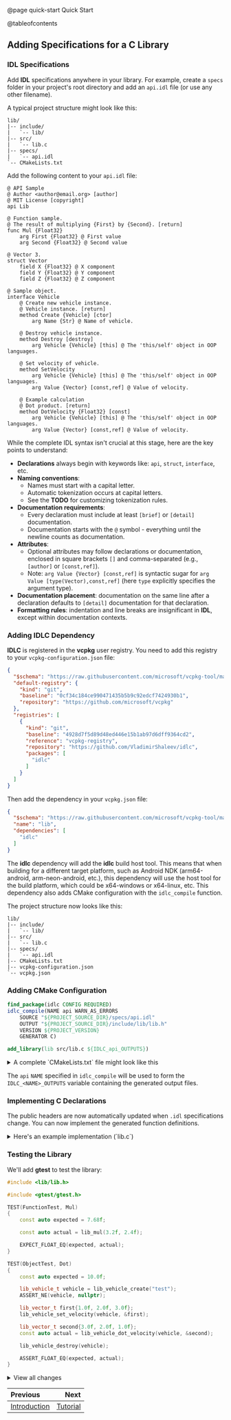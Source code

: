 @page quick-start Quick Start

@tableofcontents

## Adding Specifications for a C Library

### IDL Specifications

Add **IDL** specifications anywhere in your library. For example, create a `specs` folder in your project's root directory and add an `api.idl` file (or use any other filename).

A typical project structure might look like this:

```
lib/
|-- include/
|   `-- lib/
|-- src/
|   `-- lib.c
|-- specs/
|   `-- api.idl
`-- CMakeLists.txt
```

Add the following content to your `api.idl` file:

```
@ API Sample
@ Author <author@email.org> [author]
@ MIT License [copyright]
api Lib

@ Function sample.
@ The result of multiplying {First} by {Second}. [return]
func Mul {Float32}
    arg First {Float32} @ First value
    arg Second {Float32} @ Second value

@ Vector 3.
struct Vector
    field X {Float32} @ X component
    field Y {Float32} @ Y component
    field Z {Float32} @ Z component

@ Sample object.
interface Vehicle
    @ Create new vehicle instance.
    @ Vehicle instance. [return]
    method Create {Vehicle} [ctor]
        arg Name {Str} @ Name of vehicle.

    @ Destroy vehicle instance.
    method Destroy [destroy]
        arg Vehicle {Vehicle} [this] @ The 'this/self' object in OOP languages.

    @ Set velocity of vehicle.
    method SetVelocity
        arg Vehicle {Vehicle} [this] @ The 'this/self' object in OOP languages.
        arg Value {Vector} [const,ref] @ Value of velocity.

    @ Example calculation
    @ Dot product. [return]
    method DotVelocity {Float32} [const]
        arg Vehicle {Vehicle} [this] @ The 'this/self' object in OOP languages.
        arg Value {Vector} [const,ref] @ Value of velocity.
```

While the complete IDL syntax isn't crucial at this stage, here are the key points to understand:
- **Declarations** always begin with keywords like: `api`, `struct`, `interface`, etc.
- **Naming conventions**:
  * Names must start with a capital letter.
  * Automatic tokenization occurs at capital letters.
  * See the **TODO** for customizing tokenization rules.
- **Documentation requirements**:
  * Every declaration must include at least `[brief]` or `[detail]` documentation.
  * Documentation starts with the `@` symbol - everything until the newline counts as documentation.
- **Attributes**:
  * Optional attributes may follow declarations or documentation, enclosed in square brackets `[]` and comma-separated (e.g., `[author]` or `[const,ref]`).
  * Note: `arg Value {Vector} [const,ref]` is syntactic sugar for `arg Value [type(Vector),const,ref]` (here `type` explicitly specifies the argument type).
- **Documentation placement**: documentation on the same line after a declaration defaults to `[detail]` documentation for that declaration.
- **Formatting rules**: indentation and line breaks are insignificant in **IDL**, except within documentation contexts.

### Adding IDLC Dependency

**IDLC** is registered in the **vcpkg** user registry. You need to add this registry to your `vcpkg-configuration.json` file:

```json
{
  "$schema": "https://raw.githubusercontent.com/microsoft/vcpkg-tool/main/docs/vcpkg-configuration.schema.json",
  "default-registry": {
    "kind": "git",
    "baseline": "0cf34c184ce990471435b5b9c92edcf7424930b1",
    "repository": "https://github.com/microsoft/vcpkg"
  },
  "registries": [
    {
      "kind": "git",
      "baseline": "4928d7f5d89d48ed446e15b1ab97d6dff9364cd2",
      "reference": "vcpkg-registry",
      "repository": "https://github.com/VladimirShaleev/idlc",
      "packages": [
        "idlc"
      ]
    }
  ]
}
```

Then add the dependency in your `vcpkg.json` file:

```json
{
  "$schema": "https://raw.githubusercontent.com/microsoft/vcpkg-tool/main/docs/vcpkg.schema.json",
  "name": "lib",
  "dependencies": [
    "idlc"
  ]
}
```

The **idlc** dependency will add the **idlc** build host tool. This means that when building for a different target platform, such as Android NDK (arm64-android, arm-neon-android, etc.), this dependency will use the host tool for the build platform, which could be x64-windows or x64-linux, etc. This dependency also adds CMake configuration with the `idlc_compile` function.

The project structure now looks like this:

```
lib/
|-- include/
|   `-- lib/
|-- src/
|   `-- lib.c
|-- specs/
|   `-- api.idl
|-- CMakeLists.txt
|-- vcpkg-configuration.json
`-- vcpkg.json
```

### Adding CMake Configuration

```cmake
find_package(idlc CONFIG REQUIRED)
idlc_compile(NAME api WARN_AS_ERRORS
    SOURCE "${PROJECT_SOURCE_DIR}/specs/api.idl"
    OUTPUT "${PROJECT_SOURCE_DIR}/include/lib/lib.h"
    VERSION ${PROJECT_VERSION}
    GENERATOR C)

add_library(lib src/lib.c ${IDLC_api_OUTPUTS})
```

<details>
<summary>A complete `CMakeLists.txt` file might look like this</summary>

```cmake
cmake_minimum_required(VERSION 3.16)

# Pass CMAKE_TOOLCHAIN_FILE as a parameter -DCMAKE_TOOLCHAIN_FILE
# when configuring or add CMAKE_TOOLCHAIN_FILE to CMakePresets.json
if(NOT DEFINED CMAKE_TOOLCHAIN_FILE AND DEFINED ENV{VCPKG_ROOT})
    set(CMAKE_TOOLCHAIN_FILE "$ENV{VCPKG_ROOT}/scripts/buildsystems/vcpkg.cmake" CACHE STRING "Vcpkg toolchain file")
endif()

project(lib VERSION 1.0.0 LANGUAGES C)

option(LIB_MSVC_DYNAMIC_RUNTIME "Link dynamic runtime library instead of static" OFF)

find_package(idlc CONFIG REQUIRED)
idlc_compile(NAME api WARN_AS_ERRORS
    SOURCE "${PROJECT_SOURCE_DIR}/specs/api.idl"
    OUTPUT "${PROJECT_SOURCE_DIR}/include/lib/lib.h"
    VERSION ${PROJECT_VERSION}
    GENERATOR C)

add_library(lib src/lib.c ${IDLC_api_OUTPUTS})
target_include_directories(lib PUBLIC
    $<BUILD_INTERFACE:${PROJECT_SOURCE_DIR}/include>
    $<INSTALL_INTERFACE:include>)
set_target_properties(lib PROPERTIES
    CXX_STANDARD_REQUIRED ON
    CXX_EXTENSIONS OFF
    POSITION_INDEPENDENT_CODE ON
    WINDOWS_EXPORT_ALL_SYMBOLS OFF)
if(BUILD_SHARED_LIBS)
    set_target_properties(lib PROPERTIES VERSION ${PROJECT_VERSION} SOVERSION ${PROJECT_VERSION_MAJOR})
    set_target_properties(lib PROPERTIES CXX_VISIBILITY_PRESET hidden VISIBILITY_INLINES_HIDDEN ON)
else()
    target_compile_definitions(lib PUBLIC LIB_STATIC_BUILD)
endif()
if(MSVC)
    if(LIB_MSVC_DYNAMIC_RUNTIME)
        set_target_properties(lib PROPERTIES MSVC_RUNTIME_LIBRARY "MultiThreaded$<$<CONFIG:Debug>:Debug>DLL")
    else()
        set_target_properties(lib PROPERTIES MSVC_RUNTIME_LIBRARY "MultiThreaded$<$<CONFIG:Debug>:Debug>")
    endif()
endif()
```
</details>

The `api` `NAME` specified in `idlc_compile` will be used to form the `IDLC_<NAME>_OUTPUTS` variable containing the generated output files.

### Implementing C Declarations

The public headers are now automatically updated when `.idl` specifications change. You can now implement the generated function definitions.

<details>
<summary>Here's an example implementation (`lib.c`)</summary>

```c
#include "lib/lib.h"

#include <stdlib.h>
#include <string.h>
#include <assert.h>

#define NAME_LENGHT 256

struct _lib_vehicle
{
    char name[NAME_LENGHT];
    lib_vector_t velocity;
};

lib_float32_t lib_mul(lib_float32_t first, lib_float32_t second)
{
    return first * second;
}

lib_vehicle_t lib_vehicle_create(lib_utf8_t name)
{
    lib_vehicle_t instance = (lib_vehicle_t)malloc(sizeof(struct _lib_vehicle));
    memset(instance, 0, sizeof(struct _lib_vehicle));
    strncpy_s(instance->name, NAME_LENGHT, name, strlen(name));
    return instance;
}

void lib_vehicle_destroy(lib_vehicle_t vehicle)
{
    if (vehicle)
    {
        free(vehicle);
    }
}

void lib_vehicle_set_velocity(lib_vehicle_t vehicle, const lib_vector_t *value)
{
    assert(vehicle);
    assert(value);
    vehicle->velocity = *value;
}

lib_float32_t lib_vehicle_dot_velocity(lib_vehicle_t vehicle, const lib_vector_t *value)
{
    assert(vehicle);
    const lib_vector_t *vec = &vehicle->velocity;
    return vec->x * value->x + vec->y * value->y + vec->z * value->z;
}
```
</details>

### Testing the Library

We'll add **gtest** to test the library:

```cpp
#include <lib/lib.h>

#include <gtest/gtest.h>

TEST(FunctionTest, Mul)
{
    const auto expected = 7.68f;

    const auto actual = lib_mul(3.2f, 2.4f);

    EXPECT_FLOAT_EQ(expected, actual);
}

TEST(ObjectTest, Dot)
{
    const auto expected = 10.0f;

    lib_vehicle_t vehicle = lib_vehicle_create("test");
    ASSERT_NE(vehicle, nullptr);

    lib_vector_t first{1.0f, 2.0f, 3.0f};
    lib_vehicle_set_velocity(vehicle, &first);

    lib_vector_t second{3.0f, 2.0f, 1.0f};
    const auto actual = lib_vehicle_dot_velocity(vehicle, &second);

    lib_vehicle_destroy(vehicle);

    ASSERT_FLOAT_EQ(expected, actual);
}
```

<details>
<summary>View all changes</summary>

Current project structure:

```
lib/
|-- cmake/
|   `-- lib-config.cmake.in
|-- include/
|   `-- lib/
|       |-- lib-version.h
|       |-- lib-platform.h
|       |-- lib-types.h
|       `-- lib.h
|-- src/
|   `-- lib.c
|-- tests/
|   |-- CMakeLists.txt
|   `-- tests.cpp
|-- specs/
|   `-- api.idl
|-- CMakeLists.txt
|-- vcpkg-configuration.json
`-- vcpkg.json
```

Contents of `./CMakeLists.txt` (including **install** target):

```cmake
cmake_minimum_required(VERSION 3.16)

# Pass CMAKE_TOOLCHAIN_FILE as a parameter -DCMAKE_TOOLCHAIN_FILE
# when configuring or add CMAKE_TOOLCHAIN_FILE to CMakePresets.json
if(NOT DEFINED CMAKE_TOOLCHAIN_FILE AND DEFINED ENV{VCPKG_ROOT})
    set(CMAKE_TOOLCHAIN_FILE "$ENV{VCPKG_ROOT}/scripts/buildsystems/vcpkg.cmake" CACHE STRING "Vcpkg toolchain file")
endif()

option(LIB_BUILD_TESTS "Build tests" ON)
if(LIB_BUILD_TESTS)
    list(APPEND VCPKG_MANIFEST_FEATURES "tests")
endif()

project(lib VERSION 1.0.0 LANGUAGES C CXX)

option(LIB_MSVC_DYNAMIC_RUNTIME "Link dynamic runtime library instead of static" OFF)
option(LIB_ENABLE_INSTALL "Enable installation" ON)

find_package(idlc CONFIG REQUIRED)
idlc_compile(NAME api WARN_AS_ERRORS
    SOURCE "${PROJECT_SOURCE_DIR}/specs/api.idl"
    OUTPUT "${PROJECT_SOURCE_DIR}/include/lib/lib.h"
    VERSION ${PROJECT_VERSION}
    GENERATOR C)

add_library(lib src/lib.c ${IDLC_api_OUTPUTS})
add_library(lib::lib ALIAS lib)
target_include_directories(lib PUBLIC
    $<BUILD_INTERFACE:${PROJECT_SOURCE_DIR}/include>
    $<INSTALL_INTERFACE:include>)
set_target_properties(lib PROPERTIES
    CXX_STANDARD_REQUIRED ON
    CXX_EXTENSIONS OFF
    POSITION_INDEPENDENT_CODE ON
    WINDOWS_EXPORT_ALL_SYMBOLS OFF)
if(BUILD_SHARED_LIBS)
    set_target_properties(lib PROPERTIES VERSION ${PROJECT_VERSION} SOVERSION ${PROJECT_VERSION_MAJOR})
    set_target_properties(lib PROPERTIES CXX_VISIBILITY_PRESET hidden VISIBILITY_INLINES_HIDDEN ON)
else()
    target_compile_definitions(lib PUBLIC LIB_STATIC_BUILD)
endif()
if(MSVC)
    if(LIB_MSVC_DYNAMIC_RUNTIME)
        set_target_properties(lib PROPERTIES MSVC_RUNTIME_LIBRARY "MultiThreaded$<$<CONFIG:Debug>:Debug>DLL")
    else()
        set_target_properties(lib PROPERTIES MSVC_RUNTIME_LIBRARY "MultiThreaded$<$<CONFIG:Debug>:Debug>")
    endif()
endif()

if(LIB_BUILD_TESTS)
    add_subdirectory(tests)
endif()

if(LIB_ENABLE_INSTALL)
    include(CMakePackageConfigHelpers)
    include(GNUInstallDirs)
    configure_package_config_file(
        "${CMAKE_CURRENT_SOURCE_DIR}/cmake/${PROJECT_NAME}-config.cmake.in" 
        "${PROJECT_BINARY_DIR}/${PROJECT_NAME}-config.cmake"
        INSTALL_DESTINATION "${CMAKE_INSTALL_DATADIR}/cmake/${PROJECT_NAME}"
        NO_SET_AND_CHECK_MACRO
        NO_CHECK_REQUIRED_COMPONENTS_MACRO)

    write_basic_package_version_file(${PROJECT_NAME}-config-version.cmake
        VERSION ${PROJECT_VERSION}
        COMPATIBILITY SameMajorVersion)

    install(TARGETS ${PROJECT_NAME} EXPORT ${PROJECT_NAME}-targets)
    install(EXPORT ${PROJECT_NAME}-targets 
        DESTINATION "${CMAKE_INSTALL_DATADIR}/cmake/${PROJECT_NAME}"
        NAMESPACE ${PROJECT_NAME}::)
    install(
        FILES
            "${PROJECT_BINARY_DIR}/${PROJECT_NAME}-config-version.cmake"
            "${PROJECT_BINARY_DIR}/${PROJECT_NAME}-config.cmake"
        DESTINATION ${CMAKE_INSTALL_DATADIR}/cmake/${PROJECT_NAME})
    install(DIRECTORY include/ DESTINATION include)
endif()
```

Contents of `./cmake/lib-config.cmake.in`:


```cmake
@PACKAGE_INIT@
include("${CMAKE_CURRENT_LIST_DIR}/@PROJECT_NAME@-targets.cmake")
```

Contents of `./tests/CMakeLists.txt`:

```cmake
enable_testing()

find_package(GTest CONFIG REQUIRED)

add_executable(lib-tests tests.cpp)
target_link_libraries(lib-tests PRIVATE lib::lib)
target_link_libraries(lib-tests PRIVATE GTest::gtest GTest::gtest_main)
target_compile_features(lib-tests PRIVATE cxx_std_20)
set_target_properties(lib-tests PROPERTIES
    CXX_STANDARD_REQUIRED ON
    CXX_EXTENSIONS OFF
    POSITION_INDEPENDENT_CODE ON
    WINDOWS_EXPORT_ALL_SYMBOLS OFF)

add_test(AllTestsInMain lib-tests)
```

Contents of `./vcpkg.json`:

```json
{
  "$schema": "https://raw.githubusercontent.com/microsoft/vcpkg-tool/main/docs/vcpkg.schema.json",
  "name": "lib",
  "dependencies": [
    "idlc"
  ],
  "features": {
    "tests": {
      "description": "Build tests",
      "dependencies": [
        "gtest"
      ]
    }
  }
}
```
</details>

<div class="section_buttons">
 
| Previous                        |                      Next |
|:--------------------------------|--------------------------:|
| [Introduction](introduction.md) | [Tutorial](tutorial.html) |
 
</div>

